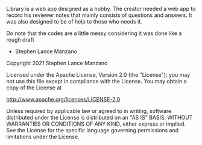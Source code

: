 Library is a web app designed as a hobby. The creator needed a web app to record his reviewer notes that mainly consists of questions and answers. It was also designed to be of help to those who needs it.

Do note that the codes are a little messy considering it was done like a rough draft

- Stephen Lance Manzano

Copyright 2021 Stephen Lance Manzano

Licensed under the Apache License, Version 2.0 (the "License");
you may not use this file except in compliance with the License.
You may obtain a copy of the License at

http://www.apache.org/licenses/LICENSE-2.0

Unless required by applicable law or agreed to in writing, software
distributed under the License is distributed on an "AS IS" BASIS,
WITHOUT WARRANTIES OR CONDITIONS OF ANY KIND, either express or implied.
See the License for the specific language governing permissions and
limitations under the License.

